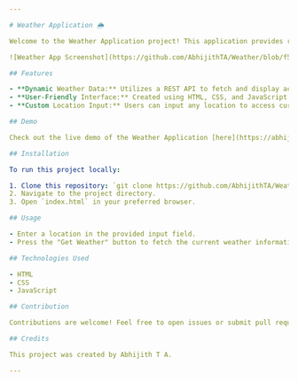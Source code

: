 ```yaml
---

# Weather Application 🌦️

Welcome to the Weather Application project! This application provides real-time weather updates based on user-input locations. Users can enter any location and receive up-to-date weather information instantly.

![Weather App Screenshot](https://github.com/AbhijithTA/Weather/blob/f51824c8299b92604d70c2f528dfdd470a3bda35/Screenshot%20(4).png)

## Features

- **Dynamic Weather Data:** Utilizes a REST API to fetch and display accurate, live weather updates.
- **User-Friendly Interface:** Created using HTML, CSS, and JavaScript for an interactive and engaging user experience.
- **Custom Location Input:** Users can input any location to access current weather conditions.

## Demo

Check out the live demo of the Weather Application [here](https://abhijithta.github.io/Weather/).

## Installation

To run this project locally:

1. Clone this repository: `git clone https://github.com/AbhijithTA/Weather.git`
2. Navigate to the project directory.
3. Open `index.html` in your preferred browser.

## Usage

- Enter a location in the provided input field.
- Press the "Get Weather" button to fetch the current weather information for that location.

## Technologies Used

- HTML
- CSS
- JavaScript

## Contribution

Contributions are welcome! Feel free to open issues or submit pull requests to improve the project.

## Credits

This project was created by Abhijith T A. 

---
```

